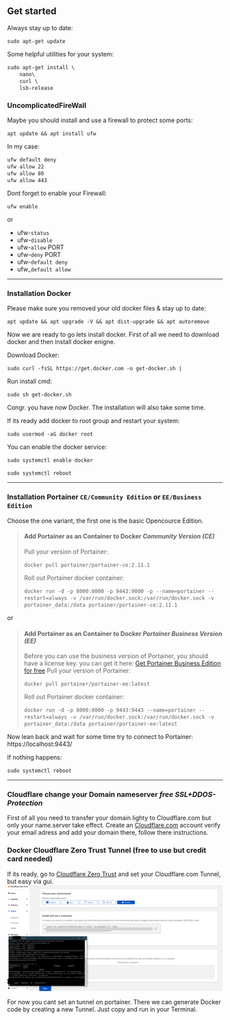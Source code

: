 ## Get started

Always stay up to date:
```
sudo apt-get update
```

Some helpful utilities for your system:
```
sudo apt-get install \
    nano\
    curl \
    lsb-release
```

### UncomplicatedFireWall

Maybe you should install and use a firewall to protect some ports:
```
apt update && apt install ufw
```

In my case:
```
ufw default deny
ufw allow 22
ufw allow 80
ufw allow 443
```

Dont forget to enable your Firewall:
```
ufw enable
```
or
- ufw-```status```
- ufw-```disable```
- ufw-```allow``` PORT
- ufw-```deny``` PORT
- ufw-```default deny```
- ufw_```default allow```

-------------------------------------------------------------------------------------------------------------------------------------------------------------------
### Installation Docker

Please make sure you removed your old docker files & stay up to date:
```
apt update && apt upgrade -V && apt dist-upgrade && apt autoremove
```

Now we are ready to go lets install docker.
First of all we need to download docker and then install docker enigne.

Download Docker:
```
sudo curl -fsSL https://get.docker.com -o get-docker.sh | 
```

Run install cmd:
```
sudo sh get-docker.sh
```

Congr. you have now Docker.
The installation will also take some time.

If its ready add docker to root group and restart your system:
```
sudo usermod -aG docker root
```

You can enable the docker service:
```
sudo systemctl enable docker
```
```
sudo systemctl reboot
```

-------------------------------------------------------------------------------------------------------------------------------------------------------------------
### Installation Portainer ```CE/Community Edition``` or ```EE/Business Edition``` 

Choose the one variant, the first one is the basic Opencource Edition.

> #### Add Portainer as an Container to Docker *Community Version (CE)*
>
> Pull your version of Portainer:
> ```
> docker pull portainer/portainer-ce:2.11.1
> ```
>
> Roll out Portainer docker container:
> ```
> docker run -d -p 8000:8000 -p 9443:9000 -p --name=portainer --restart=always -v /var/run/docker.sock:/var/run/docker.sock -v portainer_data:/data portainer/portainer-ce:2.11.1
> ```
or

> #### Add Portainer as an Container to Docker *Portainer Business Version (EE)*
> Before you can use the business version of Portainer, you should have a license key. you can get it here: 
> [Get Portainer Business Edition for free](https://www.portainer.io/pricing/take5)
> Pull your version of Portainer:
> ```
> docker pull portainer/portainer-ee:latest
> ```
>
> Roll out Portainer docker container:
> ```
> docker run -d -p 8000:8000 -p 9443:9443 --name=portainer --restart=always -v /var/run/docker.sock:/var/run/docker.sock -v portainer_data:/data portainer/portainer-ee:latest
> ```


Now lean back and wait for some time try to connect to Portainer: https://localhost:9443/ 

If nothing happens:
```
sudo systemctl reboot
```


-------------------------------------------------------------------------------------------------------------------------------------------------------------------
### Cloudflare change your Domain nameserver *free SSL+DDOS-Protection*

First of all you need to transfer your domain lighty to Cloudflare.com but only your name.server take effect. 
Create an [Cloudflare.com](https://dash.cloudflare.com/sign-up/teams) account verify your email adress and add your domain there, follow there instructions.
  

### Docker Cloudflare Zero Trust Tunnel (free to use but credit card needed)
If its ready, go to [Cloudflare Zero Trust](https://dash.teams.cloudflare.com/) and set your Cloudflare.com Tunnel, but easy via gui.
![alt text](https://github.com/SirSnolte/Docker/blob/main/etc/images/cloudflare_zerotrust.png)

For now you cant set an tunnel on portainer. 
There we can generate Docker code by creating a new Tunnel. Just copy and run in your Terminal.
